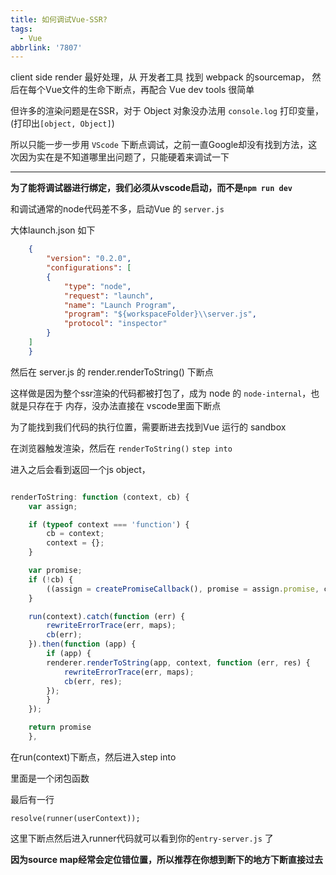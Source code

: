 ```yaml
---
title: 如何调试Vue-SSR?
tags:
  - Vue
abbrlink: '7807'
---
```


client side render 最好处理，从 开发者工具 找到 webpack 的sourcemap， 然后在每个Vue文件的生命下断点，再配合 Vue dev tools 很简单


但许多的渲染问题是在SSR，对于 Object 对象没办法用 `console.log` 打印变量，(打印出`[object, Object]`)

所以只能一步一步用 `VScode` 下断点调试，之前一直Google却没有找到方法，这次因为实在是不知道哪里出问题了，只能硬着来调试一下


<!--more-->
------------------------------------------------------

**为了能将调试器进行绑定，我们必须从vscode启动，而不是`npm run dev`**


和调试通常的node代码差不多，启动Vue 的 `server.js`

大体launch.json 如下

```json
    {
        "version": "0.2.0",
        "configurations": [
        {
            "type": "node",
            "request": "launch",
            "name": "Launch Program",
            "program": "${workspaceFolder}\\server.js",
            "protocol": "inspector"
        }
    ]
    }
```

然后在 server.js 的 render.renderToString() 下断点

这样做是因为整个ssr渲染的代码都被打包了，成为 node 的 `node-internal`，也就是只存在于 内存，没办法直接在 vscode里面下断点

为了能找到我们代码的执行位置，需要断进去找到Vue 运行的 sandbox

在浏览器触发渲染，然后在 `renderToString()` `step into`

进入之后会看到返回一个js object，

```js

renderToString: function (context, cb) {
    var assign;

    if (typeof context === 'function') {
        cb = context;
        context = {};
    }

    var promise;
    if (!cb) {
        ((assign = createPromiseCallback(), promise = assign.promise, cb = assign.cb));
    }

    run(context).catch(function (err) {
        rewriteErrorTrace(err, maps);
        cb(err);
    }).then(function (app) {
        if (app) {
        renderer.renderToString(app, context, function (err, res) {
            rewriteErrorTrace(err, maps);
            cb(err, res);
        });
        }
    });

    return promise
    },

```

在run(context)下断点，然后进入step into

里面是一个闭包函数

最后有一行

```
resolve(runner(userContext));
```

这里下断点然后进入runner代码就可以看到你的`entry-server.js` 了

**因为source map经常会定位错位置，所以推荐在你想到断下的地方下断直接过去**